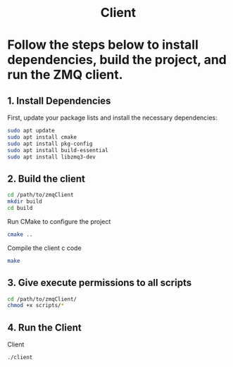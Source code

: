 <!-- PROJECT LOGO -->
<br />
<p align="center">
  <h1 align="center">Client</h3>
</p>

# Follow the steps below to install dependencies, build the project, and run the ZMQ client.

## 1. Install Dependencies

First, update your package lists and install the necessary dependencies:

```sh
sudo apt update
sudo apt install cmake
sudo apt install pkg-config
sudo apt install build-essential
sudo apt install libzmq3-dev
```

## 2. Build the client
```sh
cd /path/to/zmqClient
mkdir build
cd build
```
Run CMake to configure the project
```sh
cmake ..
```
Compile the client c code
```sh
make
```

## 3. Give execute permissions to all scripts
```sh
cd /path/to/zmqClient/
chmod +x scripts/*
```

## 4. Run the Client

Client
```sh
./client
```
